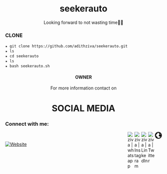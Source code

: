 <h1 align="center">seekerauto</h1>
<p align="center">
Looking forward to not wasting time🏴‍☠️
</p>


### CLONE
```
★ git clone https://github.com/adithziva/seekerauto.git
★ ls
★ cd seekerauto
★ ls
★ bash seekerauto.sh
```
<h4 align="center">OWNER</h4>
<p align="center">For more information contact on</p>
<h1 align="center">SOCIAL MEDIA</h1>

### Connect with me:


[<img align="right" alt="blvcksec.com" width="22px" src="https://raw.githubusercontent.com/iconic/open-iconic/master/svg/globe.svg" />][website]
[<img align="right" alt="ziva | Twitter" width="22px" src="https://cdn.jsdelivr.net/npm/simple-icons@v3/icons/twitter.svg" />][twitter]
[<img align="right" alt="ziva | LinkedIn" width="22px" src="https://cdn.jsdelivr.net/npm/simple-icons@v3/icons/linkedin.svg" />][linkedin]
[<img align="right" alt="ziva | Instagram" width="22px" src="https://cdn.jsdelivr.net/npm/simple-icons@v3/icons/instagram.svg" />][instagram]
[<img align="right" alt="ziva | whatsapp" width="22px" src="https://cdn.jsdelivr.net/npm/simple-icons@v3/icons/whatsapp.svg" />][whatsapp]

<br/>

[website]: http://blvcksec.ml
[twitter]: #
[instagram]: https://instagram.com/mr_ziva_
[linkedin]: #
[whatsapp]: #


[![Website](https://img.shields.io/badge/Find%20-Location-green)](https://blvcksec.ml)
